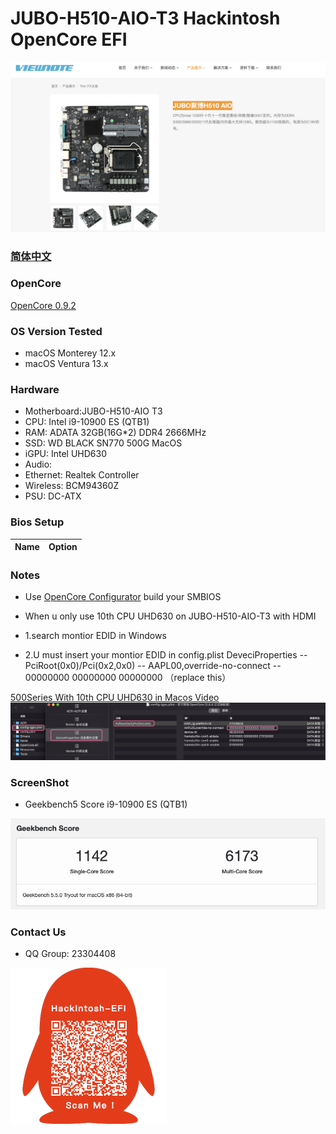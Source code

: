 # JUBO-H510-AIO-T3 Hackintosh OpenCore EFI

![image](ScreenShot/Motherboard.png)

### [简体中文](README.zh_CN.md)

### OpenCore

[OpenCore 0.9.2](https://github.com/acidanthera/OpenCorePkg)

### OS Version Tested

- macOS Monterey 12.x
- macOS Ventura  13.x 

### Hardware

- Motherboard:JUBO-H510-AIO T3
- CPU: Intel i9-10900 ES (QTB1)
- RAM: ADATA 32GB(16G*2) DDR4 2666MHz
- SSD: WD BLACK SN770 500G MacOS
- iGPU: Intel UHD630
- Audio: 
- Ethernet: Realtek Controller
- Wireless: BCM94360Z
- PSU: DC-ATX


### Bios Setup

| Name | Option |
| ----- | --- |


### Notes

 - Use [OpenCore Configurator](https://mackie100projects.altervista.org/opencore-configurator/) build your SMBIOS
 
 - When u only use 10th CPU UHD630 on JUBO-H510-AIO-T3 with HDMI
 - 1.search montior EDID in Windows
 - 2.U must insert your montior EDID in config.plist DeveciProperties -- PciRoot(0x0)/Pci(0x2,0x0) -- AAPL00,override-no-connect -- 00000000 00000000 00000000 （replace this）
 
[500Series With 10th CPU UHD630 in Macos Video](https://www.bilibili.com/video/BV1UW4y1J7J2/)
![image](ScreenShot/EDID.png)
 
### ScreenShot 

- Geekbench5 Score i9-10900 ES (QTB1)

![image](ScreenShot/Geekbench5.png)


### Contact Us 

- QQ Group: 23304408

![image](ScreenShot/QRCode.png)